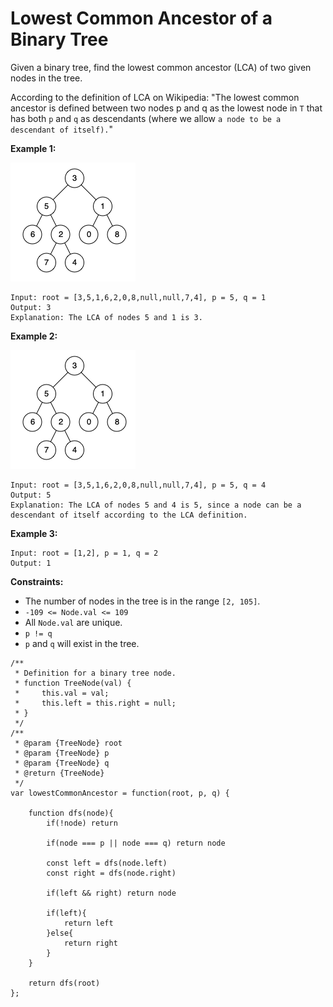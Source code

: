 #  Lowest Common Ancestor of a Binary Tree

Given a binary tree, find the lowest common ancestor (LCA) of two given nodes in the tree.

According to the definition of LCA on Wikipedia: "The lowest common ancestor is defined between two nodes p and q as the lowest node in `T` that has both `p` and `q` as descendants (where we allow `a node to be a descendant of itself).`"

 

**Example 1:**

![alt text](media/binarytree.png "Merge two orted array")
```
Input: root = [3,5,1,6,2,0,8,null,null,7,4], p = 5, q = 1
Output: 3
Explanation: The LCA of nodes 5 and 1 is 3.
```
**Example 2:**

![alt text](media/binarytree2.png "Merge two orted array")
```
Input: root = [3,5,1,6,2,0,8,null,null,7,4], p = 5, q = 4
Output: 5
Explanation: The LCA of nodes 5 and 4 is 5, since a node can be a descendant of itself according to the LCA definition.
```
**Example 3:**
```
Input: root = [1,2], p = 1, q = 2
Output: 1
``` 

**Constraints:**

- The number of nodes in the tree is in the range `[2, 105]`.
- `-109 <= Node.val <= 109`
- All `Node.val` are unique.
- `p != q`
- `p` and `q` will exist in the tree.

```
/**
 * Definition for a binary tree node.
 * function TreeNode(val) {
 *     this.val = val;
 *     this.left = this.right = null;
 * }
 */
/**
 * @param {TreeNode} root
 * @param {TreeNode} p
 * @param {TreeNode} q
 * @return {TreeNode}
 */
var lowestCommonAncestor = function(root, p, q) {

	function dfs(node){
		if(!node) return
        
		if(node === p || node === q) return node
        
		const left = dfs(node.left)
		const right = dfs(node.right)

		if(left && right) return node
        
		if(left){
			return left
		}else{
			return right
		}
	}
    
	return dfs(root)
};
```